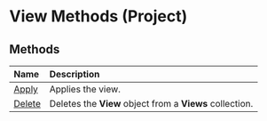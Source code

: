 
# View Methods (Project)

## Methods



|**Name**|**Description**|
|:-----|:-----|
| [Apply](958801ba-9ede-c60c-de79-bd2024615979.md)|Applies the view.|
| [Delete](fe255f80-95cb-2ce7-ef52-510203d41962.md)|Deletes the  **View** object from a **Views** collection.|
